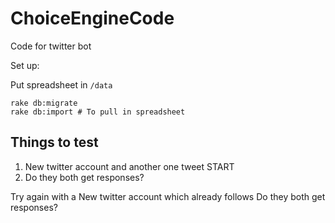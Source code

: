 # ChoiceEngineCode
Code for twitter bot

Set up:

Put spreadsheet in ```/data```

```
rake db:migrate
rake db:import # To pull in spreadsheet
```


## Things to test

1) New twitter account and another one tweet START
2) Do they both get responses?

Try again with a New twitter account which already follows
Do they both get responses?